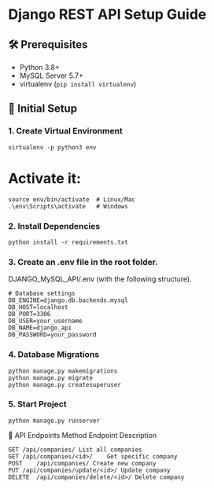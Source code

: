# Django REST API Setup Guide

## 🛠️ Prerequisites
- Python 3.8+
- MySQL Server 5.7+
- virtualenv (`pip install virtualenv`)

## 🚀 Initial Setup

### 1. Create Virtual Environment
```
virtualenv -p python3 env
```

# Activate it:
```
source env/bin/activate  # Linux/Mac
.\env\Scripts\activate   # Windows
```

### 2. Install Dependencies
```
python install -r requirements.txt
```

### 3. Create an .env file in the root folder.
DJANGO_MySQL_API/.env (with the following structure).
```
# Database settings
DB_ENGINE=django.db.backends.mysql
DB_HOST=localhost
DB_PORT=3306
DB_USER=your_username
DB_NAME=django_api
DB_PASSWORD=your_password
```

### 4. Database Migrations
```
python manage.py makemigrations
python manage.py migrate
python manage.py createsuperuser
```

### 5. Start Project
```
python manage.py runserver
```

📡 API Endpoints
Method	Endpoint	Description
```
GET	/api/companies/	List all companies
GET	/api/companies/<id>/	Get specific company
POST	/api/companies/	Create new company
PUT	/api/companies/update/<id>/	Update company
DELETE	/api/companies/delete/<id>/	Delete company
```
